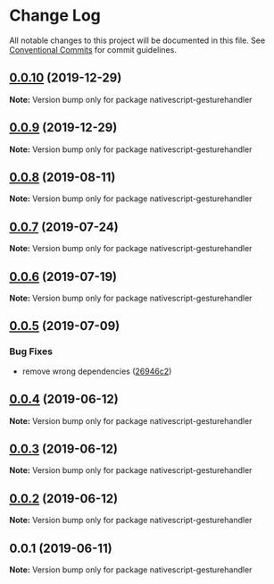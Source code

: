 # Change Log

All notable changes to this project will be documented in this file.
See [Conventional Commits](https://conventionalcommits.org) for commit guidelines.

## [0.0.10](https://github.com/Akylas/nativescript-gesturehandler/compare/v0.0.9...v0.0.10) (2019-12-29)

**Note:** Version bump only for package nativescript-gesturehandler





## [0.0.9](https://github.com/Akylas/nativescript-gesturehandler/compare/v0.0.8...v0.0.9) (2019-12-29)

**Note:** Version bump only for package nativescript-gesturehandler





## [0.0.8](https://github.com/Akylas/nativescript-gesturehandler/compare/v0.0.7...v0.0.8) (2019-08-11)

**Note:** Version bump only for package nativescript-gesturehandler





## [0.0.7](https://github.com/Akylas/nativescript-gesturehandler/compare/v0.0.6...v0.0.7) (2019-07-24)

**Note:** Version bump only for package nativescript-gesturehandler





## [0.0.6](https://github.com/Akylas/nativescript-gesturehandler/compare/v0.0.5...v0.0.6) (2019-07-19)

**Note:** Version bump only for package nativescript-gesturehandler





## [0.0.5](https://github.com/Akylas/nativescript-gesturehandler/compare/v0.0.4...v0.0.5) (2019-07-09)


### Bug Fixes

* remove wrong dependencies ([26946c2](https://github.com/Akylas/nativescript-gesturehandler/commit/26946c2))





## [0.0.4](https://github.com/Akylas/nativescript-gesturehandler/compare/v0.0.3...v0.0.4) (2019-06-12)

**Note:** Version bump only for package nativescript-gesturehandler





## [0.0.3](https://github.com/Akylas/nativescript-gesturehandler/compare/v0.0.2...v0.0.3) (2019-06-12)

**Note:** Version bump only for package nativescript-gesturehandler





## [0.0.2](https://github.com/Akylas/nativescript-gesturehandler/compare/v0.0.1...v0.0.2) (2019-06-12)

**Note:** Version bump only for package nativescript-gesturehandler





## 0.0.1 (2019-06-11)

**Note:** Version bump only for package nativescript-gesturehandler
